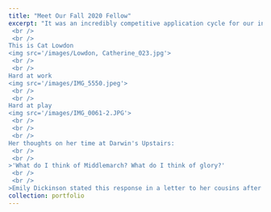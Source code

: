 ```yaml
---
title: "Meet Our Fall 2020 Fellow"
excerpt: "It was an incredibly competitive application cycle for our innagural RWRF competition. But in the end someone had to win out. We are so pleased to announce our first winner.
 <br /> 
 <br /> 
This is Cat Lowdon
<img src='/images/Lowdon, Catherine_023.jpg'>
 <br /> 
 <br /> 
Hard at work
<img src='/images/IMG_5550.jpeg'>
 <br /> 
 <br /> 
Hard at play
<img src='/images/IMG_0061-2.JPG'>
 <br /> 
 <br /> 
 <br /> 
Her thoughts on her time at Darwin's Upstairs:
 <br /> 
 <br />
>'What do I think of Middlemarch? What do I think of glory?' 
 <br /> 
 <br /> 
>Emily Dickinson stated this response in a letter to her cousins after reading George Eliot’s famous novel. I would say the same of my Remote Worker In Residence Experience. "
collection: portfolio
---
```

